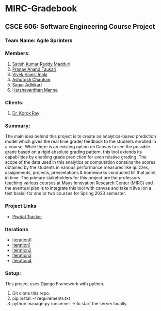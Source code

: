 # MIRC-Gradebook
## CSCE 606: Software Engineering Course Project

### Team Name: Agile Sprinters

### Members: 
1.	[Satish Kumar Reddy Madduri](mailto:satish_reddy@tamu.edu) 
2.	[Pranav Anand Taukari](mailto:pranav.taukari@tamu.edu)  
3.	[Vivek Vamsi Inala](mailto:vivekvamsi@tamu.edu)
4.	[Ashutosh Chauhan](mailto:ashutosh@tamu.edu)
5.	[Sagar Adhikari](mailto:sagar0073@tamu.edu) 
6.	[Harshavardhan Manne](mailto:harshavardhan_manne@tamu.edu)

### Clients:
1. [Dr. Korok Ray](mailto:korok@tamu.edu)

### Summary: 

The main idea behind this project is to create an analytics-based prediction model which gives the real time grade/ feedback to the students enrolled in a course. While there is an existing option on Canvas to see the possible grade based on a rigid absolute grading pattern, this tool extends its capabilities by enabling grade prediction for even relative grading. The scope of the data used in this analytics or computation contains the scores obtained by the students in various performance measures like quizzes, assignments, projects, presentations & homeworks conducted till that point in time. The primary stakeholders for this project are the professors teaching various courses at Mays Innovation Research Center (MIRC) and the eventual plan is to integrate this tool with canvas and take it live (on a test basis) for one or two courses for Spring 2023 semester.

### Project Links
* [Pivotal Tracker](https://www.pivotaltracker.com/n/projects/2598982)

### Iterations
* [Iteration0](https://github.com/satish-reddy-tamu/MIRC-Gradebook/blob/main/documentation/Fall2022/i0.tar)
* [Iteration1](https://github.com/satish-reddy-tamu/MIRC-Gradebook/blob/main/documentation/Fall2022/i1.tar)
* [Iteration2](https://github.com/satish-reddy-tamu/MIRC-Gradebook/blob/main/documentation/Fall2022/i2.tar)
* [Iteration3](https://github.com/satish-reddy-tamu/MIRC-Gradebook/blob/main/documentation/Fall2022/i3.tar)
* [Iteration4](https://github.com/satish-reddy-tamu/MIRC-Gradebook/blob/main/documentation/Fall2022/i4.tar)

### Setup:
This project uses Django Framework with python.
1. Git clone this repo.
2. pip install -r requirements.txt
3. python manage.py runserver -> to start the server locally.
